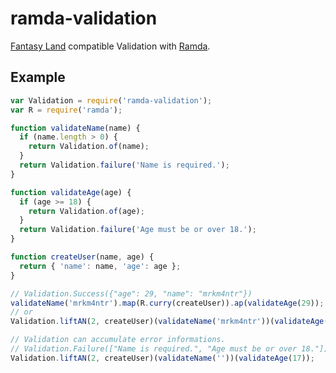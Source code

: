 ramda-validation
=============

[Fantasy Land][1] compatible Validation with [Ramda][2].  

[1]: https://github.com/fantasyland/fantasy-land
[2]: https://github.com/ramda/ramda

Example
--------

```js
var Validation = require('ramda-validation');
var R = require('ramda');

function validateName(name) {
  if (name.length > 0) {
    return Validation.of(name);
  }
  return Validation.failure('Name is required.');
}

function validateAge(age) {
  if (age >= 18) {
    return Validation.of(age);
  }
  return Validation.failure('Age must be or over 18.');
}

function createUser(name, age) {
  return { 'name': name, 'age': age };
}

// Validation.Success({"age": 29, "name": "mrkm4ntr"})
validateName('mrkm4ntr').map(R.curry(createUser)).ap(validateAge(29));
// or 
Validation.liftAN(2, createUser)(validateName('mrkm4ntr'))(validateAge(29));

// Validation can accumulate error informations.
// Validation.Failure(["Name is required.", "Age must be or over 18."])
Validation.liftAN(2, createUser)(validateName(''))(validateAge(17));
```
